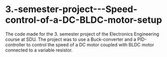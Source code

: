# 3.-semester-project---Speed-control-of-a-DC-BLDC-motor-setup
The code made for the 3. semester project of the Electronics Engineering course at SDU. The project was to use a Buck-converter and a PID-controller to control the speed of a DC motor coupled with BLDC motor connected to a variable resistor.
